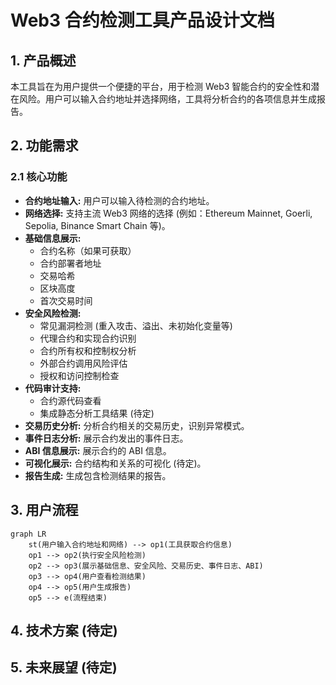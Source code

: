 # Web3 合约检测工具产品设计文档

## 1. 产品概述

本工具旨在为用户提供一个便捷的平台，用于检测 Web3 智能合约的安全性和潜在风险。用户可以输入合约地址并选择网络，工具将分析合约的各项信息并生成报告。

## 2. 功能需求

### 2.1 核心功能

*   **合约地址输入:** 用户可以输入待检测的合约地址。
*   **网络选择:** 支持主流 Web3 网络的选择 (例如：Ethereum Mainnet, Goerli, Sepolia, Binance Smart Chain 等)。
*   **基础信息展示:**
    *   合约名称（如果可获取）
    *   合约部署者地址
    *   交易哈希
    *   区块高度
    *   首次交易时间
*   **安全风险检测:**
    *   常见漏洞检测 (重入攻击、溢出、未初始化变量等)
    *   代理合约和实现合约识别
    *   合约所有权和控制权分析
    *   外部合约调用风险评估
    *   授权和访问控制检查
*   **代码审计支持:**
    *   合约源代码查看
    *   集成静态分析工具结果 (待定)
*   **交易历史分析:**  分析合约相关的交易历史，识别异常模式。
*   **事件日志分析:**  展示合约发出的事件日志。
*   **ABI 信息展示:**  展示合约的 ABI 信息。
*   **可视化展示:**  合约结构和关系的可视化 (待定)。
*   **报告生成:**  生成包含检测结果的报告。

## 3. 用户流程

```mermaid
graph LR
    st(用户输入合约地址和网络) --> op1(工具获取合约信息)
    op1 --> op2(执行安全风险检测)
    op2 --> op3(展示基础信息、安全风险、交易历史、事件日志、ABI)
    op3 --> op4(用户查看检测结果)
    op4 --> op5(用户生成报告)
    op5 --> e(流程结束)
```

## 4. 技术方案 (待定)

## 5. 未来展望 (待定)
